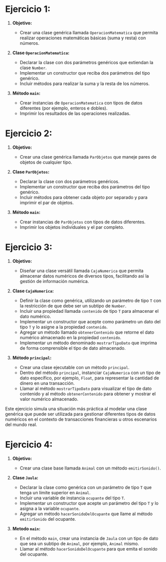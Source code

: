 # Ejercicio 1:
1. **Objetivo:**
   - Crear una clase genérica llamada `OperacionMatematica` que permita realizar operaciones matemáticas básicas (suma y resta) con números.

2. **Clase `OperacionMatematica`:**
   - Declarar la clase con dos parámetros genéricos que extiendan la clase `Number`.
   - Implementar un constructor que reciba dos parámetros del tipo genérico.
   - Incluir métodos para realizar la suma y la resta de los números.

3. **Método `main`:**
   - Crear instancias de `OperacionMatematica` con tipos de datos diferentes (por ejemplo, enteros e dobles).
   - Imprimir los resultados de las operaciones realizadas.


# Ejercicio 2:

1. **Objetivo:**
   - Crear una clase genérica llamada `ParObjetos` que maneje pares de objetos de cualquier tipo.

2. **Clase `ParObjetos`:**
   - Declarar la clase con dos parámetros genéricos.
   - Implementar un constructor que reciba dos parámetros del tipo genérico.
   - Incluir métodos para obtener cada objeto por separado y para imprimir el par de objetos.

3. **Método `main`:**
   - Crear instancias de `ParObjetos` con tipos de datos diferentes.
   - Imprimir los objetos individuales y el par completo.

# Ejercicio 3:

1. **Objetivo:**
   - Diseñar una clase versátil llamada `CajaNumerica` que permita almacenar datos numéricos de diversos tipos, facilitando así la gestión de información numérica.

2. **Clase `CajaNumerica`:**
   - Definir la clase como genérica, utilizando un parámetro de tipo `T` con la restricción de que debe ser un subtipo de `Number`.
   - Incluir una propiedad llamada `contenido` de tipo `T` para almacenar el dato numérico.
   - Implementar un constructor que acepte como parámetro un dato del tipo `T` y lo asigne a la propiedad `contenido`.
   - Agregar un método llamado `obtenerContenido` que retorne el dato numérico almacenado en la propiedad `contenido`.
   - Implementar un método denominado `mostrarTipoDato` que imprima de forma comprensible el tipo de dato almacenado.

3. **Método `principal`:**
   - Crear una clase ejecutable con un método `principal`.
   - Dentro del método `principal`, instanciar `CajaNumerica` con un tipo de dato específico, por ejemplo, `Float`, para representar la cantidad de dinero en una transacción.
   - Llamar al método `mostrarTipoDato` para visualizar el tipo de dato contenido y al método `obtenerContenido` para obtener y mostrar el valor numérico almacenado.

Este ejercicio simula una situación más práctica al modelar una clase genérica que puede ser utilizada para gestionar diferentes tipos de datos numéricos en el contexto de transacciones financieras u otros escenarios del mundo real.


# Ejercicio 4: 

1. **Objetivo:**
   - Crear una clase base llamada `Animal` con un método `emitirSonido()`.

2. **Clase `Jaula`:**
   - Declarar la clase como genérica con un parámetro de tipo `T` que tenga un límite superior en `Animal`.
   - Incluir una variable de instancia `ocupante` del tipo `T`.
   - Implementar un constructor que acepte un parámetro del tipo `T` y lo asigna a la variable `ocupante`.
   - Agregar un método `hacerSonidoDelOcupante` que llame al método `emitirSonido` del ocupante.

3. **Metodo `main`:**
   - En el método `main`, crear una instancia de `Jaula` con un tipo de dato que sea un subtipo de `Animal`, por ejemplo, `Animal` mismo.
   - Llamar al método `hacerSonidoDelOcupante` para que emita el sonido del ocupante.


